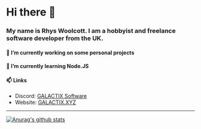 # Hi there 👋
### My name is Rhys Woolcott. I am a hobbyist and freelance software developer from the UK.

#### 🔭 I’m currently working on some personal projects
#### 🌱 I’m currently learning Node.JS
#### 📫 Links
- Discord: [GALACTIX Software](https://discord.gg/vabD3Fg)
- Website: [GALACTIX.XYZ](https://galactix.xyz)
---
[![Anurag's github stats](https://github-readme-stats.vercel.app/api?username=Rhys-Woolcott)](https://github.com/anuraghazra/github-readme-stats)
